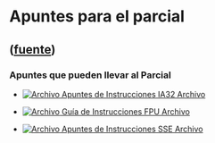 # Apuntes para el parcial
([fuente](https://campus.exactas.uba.ar/course/view.php?id=998&section=9))
---
### Apuntes que pueden llevar al Parcial

  - [![Archivo](https://campus.exactas.uba.ar/theme/image.php/magazine/core/1462913092/f/archive) Apuntes de Instrucciones IA32 Archivo](https://campus.exactas.uba.ar/mod/resource/view.php?id=53554)

  - [![Archivo](https://campus.exactas.uba.ar/theme/image.php/magazine/core/1462913092/f/archive) Guía de Instrucciones FPU Archivo](https://campus.exactas.uba.ar/mod/resource/view.php?id=53555)

  - [![Archivo](https://campus.exactas.uba.ar/theme/image.php/magazine/core/1462913092/f/archive) Apuntes de Instrucciones SSE Archivo](https://campus.exactas.uba.ar/mod/resource/view.php?id=53556)

